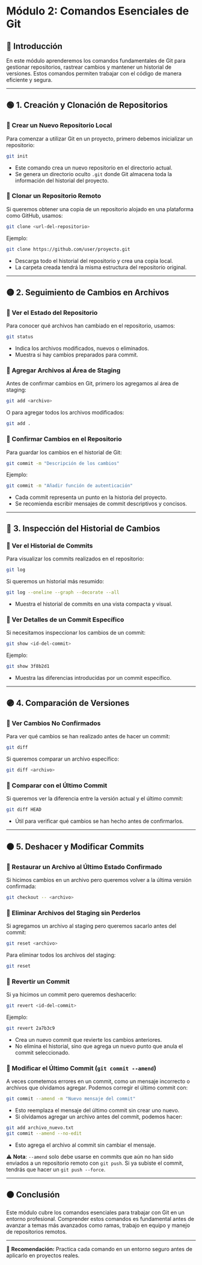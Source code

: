 # Módulo 2: Comandos Esenciales de Git

## 📌 Introducción
En este módulo aprenderemos los comandos fundamentales de Git para gestionar repositorios, rastrear cambios y mantener un historial de versiones. Estos comandos permiten trabajar con el código de manera eficiente y segura.

---

## 🟢 1. Creación y Clonación de Repositorios

### 🔹 Crear un Nuevo Repositorio Local
Para comenzar a utilizar Git en un proyecto, primero debemos inicializar un repositorio:

```bash
git init
```
- Este comando crea un nuevo repositorio en el directorio actual.
- Se genera un directorio oculto `.git` donde Git almacena toda la información del historial del proyecto.

### 🔹 Clonar un Repositorio Remoto
Si queremos obtener una copia de un repositorio alojado en una plataforma como GitHub, usamos:

```bash
git clone <url-del-repositorio>
```
Ejemplo:

```bash
git clone https://github.com/user/proyecto.git
```
- Descarga todo el historial del repositorio y crea una copia local.
- La carpeta creada tendrá la misma estructura del repositorio original.

---

## 🟡 2. Seguimiento de Cambios en Archivos

### 🔹 Ver el Estado del Repositorio
Para conocer qué archivos han cambiado en el repositorio, usamos:

```bash
git status
```
- Indica los archivos modificados, nuevos o eliminados.
- Muestra si hay cambios preparados para commit.

### 🔹 Agregar Archivos al Área de Staging
Antes de confirmar cambios en Git, primero los agregamos al área de staging:

```bash
git add <archivo>
```
O para agregar todos los archivos modificados:

```bash
git add .
```

### 🔹 Confirmar Cambios en el Repositorio
Para guardar los cambios en el historial de Git:

```bash
git commit -m "Descripción de los cambios"
```

Ejemplo:

```bash
git commit -m "Añadir función de autenticación"
```

- Cada commit representa un punto en la historia del proyecto.
- Se recomienda escribir mensajes de commit descriptivos y concisos.

---

## 🔵 3. Inspección del Historial de Cambios

### 🔹 Ver el Historial de Commits
Para visualizar los commits realizados en el repositorio:

```bash
git log
```

Si queremos un historial más resumido:

```bash
git log --oneline --graph --decorate --all
```

- Muestra el historial de commits en una vista compacta y visual.

### 🔹 Ver Detalles de un Commit Específico
Si necesitamos inspeccionar los cambios de un commit:

```bash
git show <id-del-commit>
```

Ejemplo:

```bash
git show 3f8b2d1
```

- Muestra las diferencias introducidas por un commit específico.

---

## 🟣 4. Comparación de Versiones

### 🔹 Ver Cambios No Confirmados
Para ver qué cambios se han realizado antes de hacer un commit:

```bash
git diff
```

Si queremos comparar un archivo específico:

```bash
git diff <archivo>
```

### 🔹 Comparar con el Último Commit
Si queremos ver la diferencia entre la versión actual y el último commit:

```bash
git diff HEAD
```

- Útil para verificar qué cambios se han hecho antes de confirmarlos.

---

## 🟠 5. Deshacer y Modificar Commits

### 🔹 Restaurar un Archivo al Último Estado Confirmado
Si hicimos cambios en un archivo pero queremos volver a la última versión confirmada:

```bash
git checkout -- <archivo>
```

### 🔹 Eliminar Archivos del Staging sin Perderlos
Si agregamos un archivo al staging pero queremos sacarlo antes del commit:

```bash
git reset <archivo>
```

Para eliminar todos los archivos del staging:

```bash
git reset
```

### 🔹 Revertir un Commit
Si ya hicimos un commit pero queremos deshacerlo:

```bash
git revert <id-del-commit>
```

Ejemplo:

```bash
git revert 2a7b3c9
```

- Crea un nuevo commit que revierte los cambios anteriores.
- No elimina el historial, sino que agrega un nuevo punto que anula el commit seleccionado.

### 🔹 Modificar el Último Commit (`git commit --amend`)
A veces cometemos errores en un commit, como un mensaje incorrecto o archivos que olvidamos agregar. Podemos corregir el último commit con:

```bash
git commit --amend -m "Nuevo mensaje del commit"
```

- Esto reemplaza el mensaje del último commit sin crear uno nuevo.
- Si olvidamos agregar un archivo antes del commit, podemos hacer:

```bash
git add archivo_nuevo.txt
git commit --amend --no-edit
```

- Esto agrega el archivo al commit sin cambiar el mensaje.

⚠ **Nota**: `--amend` solo debe usarse en commits que aún no han sido enviados a un repositorio remoto con `git push`. Si ya subiste el commit, tendrás que hacer un `git push --force`.

---

## 🟤 Conclusión
Este módulo cubre los comandos esenciales para trabajar con Git en un entorno profesional. Comprender estos comandos es fundamental antes de avanzar a temas más avanzados como ramas, trabajo en equipo y manejo de repositorios remotos.

---

📌 **Recomendación:** Practica cada comando en un entorno seguro antes de aplicarlo en proyectos reales.
